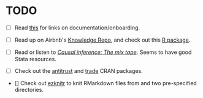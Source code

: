 # TODO

- [ ] Read [this](https://sandhya-k.gitbooks.io/on-boarding-off-boarding-in-newsrooms/content/links.html) for links on documentation/onboarding.

- [ ] Read up on Airbnb's [Knowledge Repo](http://knowledge-repo.readthedocs.io/en/latest/), and check out this [R package](https://github.com/dgrtwo/knowledgerepo).

- [ ] Read or listen to _[Causal inference: The mix tape](http://scunning.com/stata.html)_. Seems to have good Stata resources.

- [ ] Check out the [antitrust](https://cran.r-project.org/web/packages/antitrust/antitrust.pdf) and [trade](https://cran.r-project.org/web/packages/trade/trade.pdf) CRAN packages.

- [] Check out [ezknitr](https://github.com/ropensci/ezknitr) to knit RMarkdown files from and two pre-specified directories.
